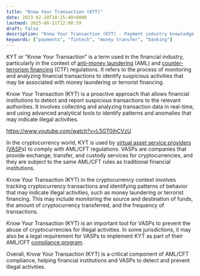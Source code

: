 ```yaml
---
title: "Know Your Transaction (KYT)"
date: 2023-02-20T18:25:40+0000
lastmod: 2025-08-11T12:00:59
draft: false
description: "Know Your Transaction (KYT) - Payment industry knowledge and insights"
keywords: ["payments", "fintech", "money transfer", "banking"]
---
```


KYT or "Know Your Transaction" is a term used in the financial industry, particularly in the context of [anti-money laundering](https://faisalkhan.com/solutions/risk-and-compliance/anti-money-laundering-aml/) (AML) and [counter-terrorism financing](https://faisalkhan.com/solutions/risk-and-compliance/counter-terrorism-financing-ctf/) (CTF) regulations. It refers to the process of monitoring and analyzing financial transactions to identify suspicious activities that may be associated with money laundering or terrorist financing.

Know Your Transaction (KYT) is a proactive approach that allows financial institutions to detect and report suspicious transactions to the relevant authorities. It involves collecting and analyzing transaction data in real-time, and using advanced analytical tools to identify patterns and anomalies that may indicate illegal activities.

https://www.youtube.com/watch?v=L5GT0ihCVzU

In the cryptocurrency world, KYT is used by [virtual asset service providers](https://faisalkhan.com/knowledge-hub/resources-and-references/virtual-asset-service-provider/) ([VASP](https://faisalkhan.com/knowledge-hub/resources-and-references/virtual-asset-service-provider/)s) to comply with AML/CFT regulations. VASPs are companies that provide exchange, transfer, and custody services for cryptocurrencies, and they are subject to the same AML/CFT rules as traditional financial institutions.

Know Your Transaction (KYT) in the cryptocurrency context involves tracking cryptocurrency transactions and identifying patterns of behavior that may indicate illegal activities, such as money laundering or terrorist financing. This may include monitoring the source and destination of funds, the amount of cryptocurrency transferred, and the frequency of transactions.

Know Your Transaction (KYT) is an important tool for VASPs to prevent the abuse of cryptocurrencies for illegal activities. In some jurisdictions, it may also be a legal requirement for VASPs to implement KYT as part of their AML/CFT [compliance program](https://faisalkhanllc.xyz/resources/payments-wiki/c/compliance-program/).

Overall, Know Your Transaction (KYT) is a critical component of AML/CFT compliance, helping financial institutions and VASPs to detect and prevent illegal activities.